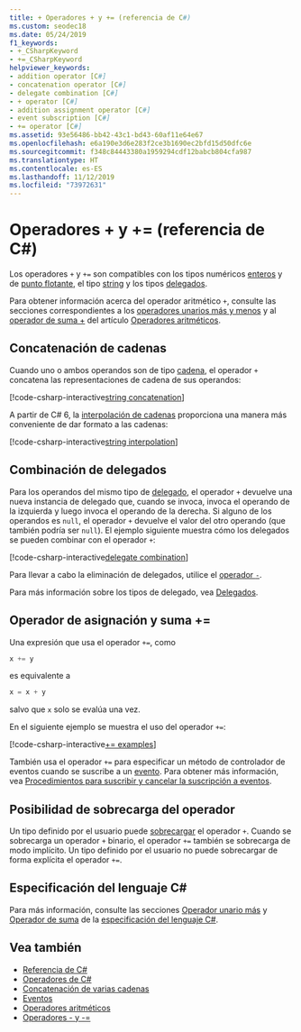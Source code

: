 ```yaml
---
title: + Operadores + y += (referencia de C#)
ms.custom: seodec18
ms.date: 05/24/2019
f1_keywords:
- +_CSharpKeyword
- +=_CSharpKeyword
helpviewer_keywords:
- addition operator [C#]
- concatenation operator [C#]
- delegate combination [C#]
- + operator [C#]
- addition assignment operator [C#]
- event subscription [C#]
- += operator [C#]
ms.assetid: 93e56486-bb42-43c1-bd43-60af11e64e67
ms.openlocfilehash: e6a190e3d6e283f2ce3b1690ec2bfd15d50dfc6e
ms.sourcegitcommit: f348c84443380a1959294cdf12babcb804cfa987
ms.translationtype: HT
ms.contentlocale: es-ES
ms.lasthandoff: 11/12/2019
ms.locfileid: "73972631"
---
```

# <a name="-and--operators-c-reference"></a>Operadores + y += (referencia de C#)

Los operadores `+` y `+=` son compatibles con los tipos numéricos [enteros](../builtin-types/integral-numeric-types.md) y de [punto flotante](../builtin-types/floating-point-numeric-types.md), el tipo [string](../builtin-types/reference-types.md#the-string-type) y los tipos [delegados](../builtin-types/reference-types.md#the-delegate-type).

Para obtener información acerca del operador aritmético `+`, consulte las secciones correspondientes a los [operadores unarios más y menos](arithmetic-operators.md#unary-plus-and-minus-operators) y al [operador de suma +](arithmetic-operators.md#addition-operator-) del artículo [Operadores aritméticos](arithmetic-operators.md).

## <a name="string-concatenation"></a>Concatenación de cadenas

Cuando uno o ambos operandos son de tipo [cadena](../builtin-types/reference-types.md#the-string-type), el operador `+` concatena las representaciones de cadena de sus operandos:

[!code-csharp-interactive[string concatenation](~/samples/csharp/language-reference/operators/AdditionOperator.cs#AddStrings)]

A partir de C# 6, la [interpolación de cadenas](../tokens/interpolated.md) proporciona una manera más conveniente de dar formato a las cadenas:

[!code-csharp-interactive[string interpolation](~/samples/csharp/language-reference/operators/AdditionOperator.cs#UseStringInterpolation)]

## <a name="delegate-combination"></a>Combinación de delegados

Para los operandos del mismo tipo de [delegado](../builtin-types/reference-types.md#the-delegate-type), el operador `+` devuelve una nueva instancia de delegado que, cuando se invoca, invoca el operando de la izquierda y luego invoca el operando de la derecha. Si alguno de los operandos es `null`, el operador `+` devuelve el valor del otro operando (que también podría ser `null`). El ejemplo siguiente muestra cómo los delegados se pueden combinar con el operador `+`:

[!code-csharp-interactive[delegate combination](~/samples/csharp/language-reference/operators/AdditionOperator.cs#AddDelegates)]

Para llevar a cabo la eliminación de delegados, utilice el [operador `-`](subtraction-operator.md#delegate-removal).

Para más información sobre los tipos de delegado, vea [Delegados](../../programming-guide/delegates/index.md).

## <a name="addition-assignment-operator-"></a>Operador de asignación y suma +=

Una expresión que usa el operador `+=`, como

```csharp
x += y
```

es equivalente a

```csharp
x = x + y
```

salvo que `x` solo se evalúa una vez.

En el siguiente ejemplo se muestra el uso del operador `+=`:

[!code-csharp-interactive[+= examples](~/samples/csharp/language-reference/operators/AdditionOperator.cs#AddAndAssign)]

También usa el operador `+=` para especificar un método de controlador de eventos cuando se suscribe a un [evento](../keywords/event.md). Para obtener más información, vea [Procedimientos para suscribir y cancelar la suscripción a eventos](../../programming-guide/events/how-to-subscribe-to-and-unsubscribe-from-events.md).

## <a name="operator-overloadability"></a>Posibilidad de sobrecarga del operador

Un tipo definido por el usuario puede [sobrecargar](operator-overloading.md) el operador `+`. Cuando se sobrecarga un operador `+` binario, el operador `+=` también se sobrecarga de modo implícito. Un tipo definido por el usuario no puede sobrecargar de forma explícita el operador `+=`.

## <a name="c-language-specification"></a>Especificación del lenguaje C#

Para más información, consulte las secciones [Operador unario más](~/_csharplang/spec/expressions.md#unary-plus-operator) y [Operador de suma](~/_csharplang/spec/expressions.md#addition-operator) de la [especificación del lenguaje C#](~/_csharplang/spec/introduction.md).

## <a name="see-also"></a>Vea también

- [Referencia de C#](../index.md)
- [Operadores de C#](index.md)
- [Concatenación de varias cadenas](../../how-to/concatenate-multiple-strings.md)
- [Eventos](../../programming-guide/events/index.md)
- [Operadores aritméticos](arithmetic-operators.md)
- [Operadores - y -=](subtraction-operator.md)
